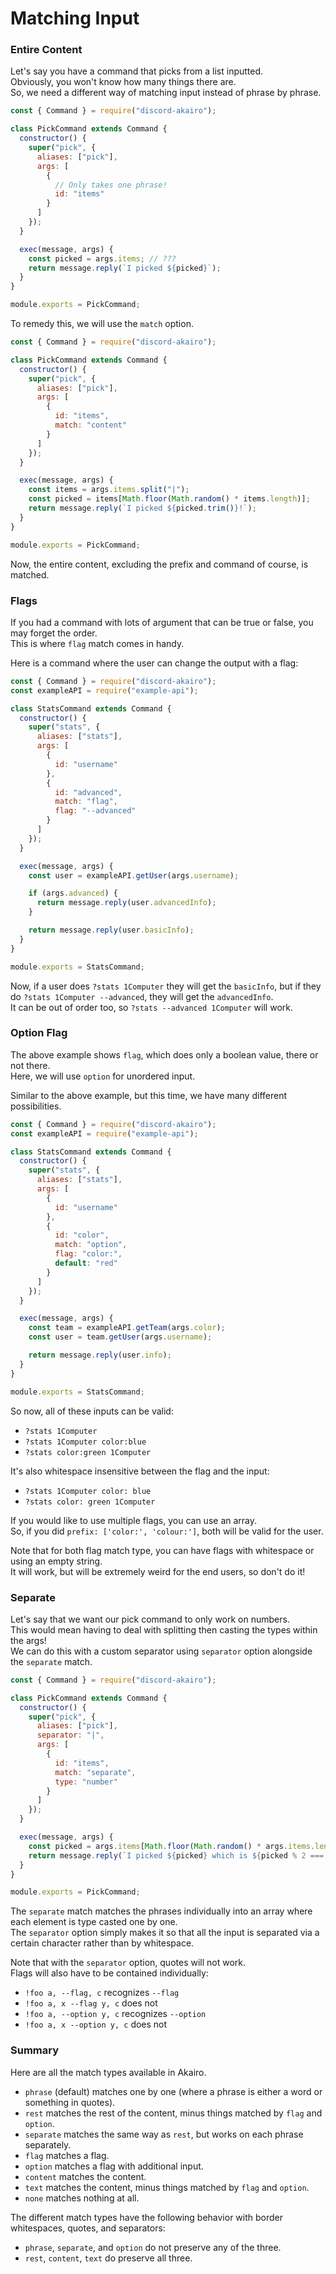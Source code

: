 # Matching Input

### Entire Content

Let's say you have a command that picks from a list inputted.  
Obviously, you won't know how many things there are.  
So, we need a different way of matching input instead of phrase by phrase.

```js
const { Command } = require("discord-akairo");

class PickCommand extends Command {
  constructor() {
    super("pick", {
      aliases: ["pick"],
      args: [
        {
          // Only takes one phrase!
          id: "items"
        }
      ]
    });
  }

  exec(message, args) {
    const picked = args.items; // ???
    return message.reply(`I picked ${picked}`);
  }
}

module.exports = PickCommand;
```

To remedy this, we will use the `match` option.

```js
const { Command } = require("discord-akairo");

class PickCommand extends Command {
  constructor() {
    super("pick", {
      aliases: ["pick"],
      args: [
        {
          id: "items",
          match: "content"
        }
      ]
    });
  }

  exec(message, args) {
    const items = args.items.split("|");
    const picked = items[Math.floor(Math.random() * items.length)];
    return message.reply(`I picked ${picked.trim()}!`);
  }
}

module.exports = PickCommand;
```

Now, the entire content, excluding the prefix and command of course, is matched.

### Flags

If you had a command with lots of argument that can be true or false, you may forget the order.  
This is where `flag` match comes in handy.

Here is a command where the user can change the output with a flag:

```js
const { Command } = require("discord-akairo");
const exampleAPI = require("example-api");

class StatsCommand extends Command {
  constructor() {
    super("stats", {
      aliases: ["stats"],
      args: [
        {
          id: "username"
        },
        {
          id: "advanced",
          match: "flag",
          flag: "--advanced"
        }
      ]
    });
  }

  exec(message, args) {
    const user = exampleAPI.getUser(args.username);

    if (args.advanced) {
      return message.reply(user.advancedInfo);
    }

    return message.reply(user.basicInfo);
  }
}

module.exports = StatsCommand;
```

Now, if a user does `?stats 1Computer` they will get the `basicInfo`, but if they do `?stats 1Computer --advanced`, they will get the `advancedInfo`.  
It can be out of order too, so `?stats --advanced 1Computer` will work.

### Option Flag

The above example shows `flag`, which does only a boolean value, there or not there.  
Here, we will use `option` for unordered input.

Similar to the above example, but this time, we have many different possibilities.

```js
const { Command } = require("discord-akairo");
const exampleAPI = require("example-api");

class StatsCommand extends Command {
  constructor() {
    super("stats", {
      aliases: ["stats"],
      args: [
        {
          id: "username"
        },
        {
          id: "color",
          match: "option",
          flag: "color:",
          default: "red"
        }
      ]
    });
  }

  exec(message, args) {
    const team = exampleAPI.getTeam(args.color);
    const user = team.getUser(args.username);

    return message.reply(user.info);
  }
}

module.exports = StatsCommand;
```

So now, all of these inputs can be valid:

- `?stats 1Computer`
- `?stats 1Computer color:blue`
- `?stats color:green 1Computer`

It's also whitespace insensitive between the flag and the input:

- `?stats 1Computer color: blue`
- `?stats color: green 1Computer`

If you would like to use multiple flags, you can use an array.  
So, if you did `prefix: ['color:', 'colour:']`, both will be valid for the user.

Note that for both flag match type, you can have flags with whitespace or using an empty string.  
It will work, but will be extremely weird for the end users, so don't do it!

### Separate

Let's say that we want our pick command to only work on numbers.  
This would mean having to deal with splitting then casting the types within the args!  
We can do this with a custom separator using `separator` option alongside the `separate` match.

```js
const { Command } = require("discord-akairo");

class PickCommand extends Command {
  constructor() {
    super("pick", {
      aliases: ["pick"],
      separator: "|",
      args: [
        {
          id: "items",
          match: "separate",
          type: "number"
        }
      ]
    });
  }

  exec(message, args) {
    const picked = args.items[Math.floor(Math.random() * args.items.length)];
    return message.reply(`I picked ${picked} which is ${picked % 2 === 0 ? "even" : "odd"}!`);
  }
}

module.exports = PickCommand;
```

The `separate` match matches the phrases individually into an array where each element is type casted one by one.  
The `separator` option simply makes it so that all the input is separated via a certain character rather than by whitespace.

Note that with the `separator` option, quotes will not work.  
Flags will also have to be contained individually:

- `!foo a, --flag, c` recognizes `--flag`
- `!foo a, x --flag y, c` does not
- `!foo a, --option y, c` recognizes `--option`
- `!foo a, x --option y, c` does not

### Summary

Here are all the match types available in Akairo.

- `phrase` (default) matches one by one (where a phrase is either a word or something in quotes).
- `rest` matches the rest of the content, minus things matched by `flag` and `option`.
- `separate` matches the same way as `rest`, but works on each phrase separately.
- `flag` matches a flag.
- `option` matches a flag with additional input.
- `content` matches the content.
- `text` matches the content, minus things matched by `flag` and `option`.
- `none` matches nothing at all.

The different match types have the following behavior with border whitespaces, quotes, and separators:

- `phrase`, `separate`, and `option` do not preserve any of the three.
- `rest`, `content`, `text` do preserve all three.

